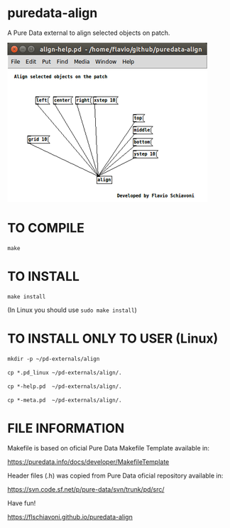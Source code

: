 # puredata-align
A Pure Data external to align selected objects on patch.

![My image](https://github.com/flschiavoni/puredata-align/blob/gh-pages/align.png)  


TO COMPILE
==========
`make`

TO INSTALL
==========
`make install`

(In Linux you should use `sudo make install`)


TO INSTALL ONLY TO USER (Linux)
========================

`mkdir -p ~/pd-externals/align`

`cp *.pd_linux ~/pd-externals/align/.`

`cp *-help.pd  ~/pd-externals/align/.`

`cp *-meta.pd  ~/pd-externals/align/.`

FILE INFORMATION
=================

Makefile is based on oficial Pure Data Makefile Template available in:

https://puredata.info/docs/developer/MakefileTemplate

Header files (.h) was copied from Pure Data oficial repository available in:

https://svn.code.sf.net/p/pure-data/svn/trunk/pd/src/


Have fun!

https://flschiavoni.github.io/puredata-align
